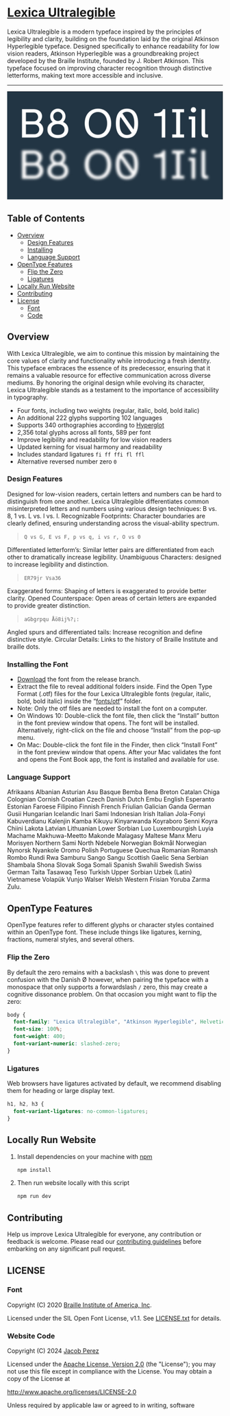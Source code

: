 # [Lexica Ultralegible](https://jacobxperez.github.io/lexica-ultralegible/)

Lexica Ultralegible is a modern typeface inspired by the principles of legibility and clarity, building on the foundation laid by the original Atkinson Hyperlegible typeface. Designed specifically to enhance readability for low vision readers, Atkinson Hyperlegible was a groundbreaking project developed by the Braille Institute, founded by J. Robert Atkinson. This typeface focused on improving character recognition through distinctive letterforms, making text more accessible and inclusive.

---
![banner](docs/banner.jpg)

## Table of Contents

* [Overview](#overview)
  * [Design Features](#design-features)
  * [Installing](#installing-the-font)
  * [Language Support](#language-support)
* [OpenType Features](#opentype-features)
  * [Flip the Zero](#flip-the-zero)
  * [Ligatures](#ligatures)
* [Locally Run Website](#locally-run-website)
* [Contributing](#contributing)
* [License](#license)
  * [Font](#font)
  * [Code](#code)

## Overview

With Lexica Ultralegible, we aim to continue this mission by maintaining the core values of clarity and functionality while introducing a fresh identity. This typeface embraces the essence of its predecessor, ensuring that it remains a valuable resource for effective communication across diverse mediums. By honoring the original design while evolving its character, Lexica Ultralegible stands as a testament to the importance of accessibility in typography.

* Four fonts, including two weights (regular, italic, bold, bold italic)
* An additional 222 glyphs supporting 102 languages
* Supports 340 orthographies according to [Hyperglot](https://hyperglot.rosettatype.com/)
* 2,356 total glyphs across all fonts, 589 per font
* Improve legibility and readability for low vision readers
* Updated kerning for visual harmony and readability
* Includes standard ligatures `fi ff ffi fl ffl`
* Alternative reversed number zero `0`

### Design Features

Designed for low-vision readers, certain letters and numbers can be hard to distinguish from one another. Lexica Ultralegible differentiates common misinterpreted letters and numbers using various design techniques: B vs. 8, 1 vs. L vs. l vs. I. Recognizable Footprints: Character boundaries are clearly defined, ensuring understanding across the visual-ability spectrum.

> `Q vs G, E vs F, p vs q, i vs r, O vs 0`

Differentiated letterform’s: Similar letter pairs are differentiated from each other to dramatically increase legibility. Unambiguous Characters: designed to increase legibility and distinction.

> `ER79jr Vsa36`

Exaggerated forms: Shaping of letters is exaggerated to provide better clarity. Opened Counterspace: Open areas of certain letters are expanded to provide greater distinction.

> `aGbgrpqu Åö8ij%?¡:`

Angled spurs and differentiated tails: Increase recognition and define distinctive style. Circular Details: Links to the history of Braille Institute and braille dots.

### Installing the Font

* [Download](https://github.com/jacobxperez/lexica-ultralegible/archive/refs/heads/release.zip) the font from the release branch.
* Extract the file to reveal additional folders inside. Find the Open Type Format (.otf) files for the four Lexica Ultralegible fonts (regular, italic, bold, bold italic) inside the “[fonts/otf](https://github.com/jacobxperez/lexica-ultralegible/tree/main/fonts/otf)” folder.
* Note: Only the otf files are needed to install the font on a computer.
* On Windows 10: Double-click the font file, then click the “Install” button in the font preview window that opens. The font will be installed. Alternatively, right-click on the file and choose “Install” from the pop-up menu.
* On Mac: Double-click the font file in the Finder, then click “Install Font” in the font preview window that opens. After your Mac validates the font and opens the Font Book app, the font is installed and available for use.

### Language Support

Afrikaans Albanian Asturian Asu Basque Bemba Bena Breton Catalan Chiga Colognian Cornish Croatian Czech Danish Dutch Embu English Esperanto Estonian Faroese Filipino Finnish French Friulian Galician Ganda German Gusii Hungarian Icelandic Inari Sami Indonesian Irish Italian Jola-Fonyi Kabuverdianu Kalenjin Kamba Kikuyu Kinyarwanda Koyraboro Senni Koyra Chiini Lakota Latvian Lithuanian Lower Sorbian Luo Luxembourgish Luyia Machame Makhuwa-Meetto Makonde Malagasy Maltese Manx Meru Morisyen Northern Sami North Ndebele Norwegian Bokmål Norwegian Nynorsk Nyankole Oromo Polish Portuguese Quechua Romanian Romansh Rombo Rundi Rwa Samburu Sango Sangu Scottish Gaelic Sena Serbian Shambala Shona Slovak Soga Somali Spanish Swahili Swedish Swiss German Taita Tasawaq Teso Turkish Upper Sorbian Uzbek (Latin) Vietnamese Volapük Vunjo Walser Welsh Western Frisian Yoruba Zarma Zulu.

## OpenType Features

OpenType features refer to different glyphs or character styles contained within an OpenType font. These include things like ligatures, kerning, fractions, numeral styles, and several others.

### Flip the Zero

By default the zero remains with a backslash `\` this was done to prevent confusion with the Danish Ø however, when pairing the typeface with a monospace that only supports a forwardslash `/` zero, this may create a cognitive dissonance problem. On that occasion you might want to flip the zero:

```css
body {
  font-family: "Lexica Ultralegible", "Atkinson Hyperlegible", Helvetica, Arial, sans-serif;
  font-size: 100%;
  font-weight: 400;
  font-variant-numeric: slashed-zero;
}
```

### Ligatures

Web browsers have ligatures activated by default, we recommend disabling them for heading or large display text.

```css
h1, h2, h3 {
  font-variant-ligatures: no-common-ligatures;
}
```

## Locally Run Website

1) Install dependencies on your machine with [npm](https://www.npmjs.com/)

    ```bash
    npm install
    ```

2) Then run website locally with this script

    ```bash
    npm run dev
    ```

## Contributing

Help us improve Lexica Ultralegible for everyone, any contribution or feedback is welcome.
Please read our [contributing guidelines](https://github.com/jacobxperez/lexica-ultralegible/blob/main/.github/CONTRIBUTING.md)
before embarking on any significant pull request.

## LICENSE

### Font

Copyright (C) 2020 [Braille Institute of America, Inc](https://brailleinstitute.org/).

Licensed under the SIL Open Font License, v1.1. See [LICENSE.txt](LICENSE.txt) for details.

### Website Code

Copyright (C) 2024 [Jacob Perez](https://jacobxperez.github.io/blog/)

Licensed under the [Apache License, Version 2.0](http://www.apache.org/licenses/LICENSE-2.0) (the "License");
you may not use this file except in compliance with the License.
You may obtain a copy of the License at

<http://www.apache.org/licenses/LICENSE-2.0>

Unless required by applicable law or agreed to in writing, software
